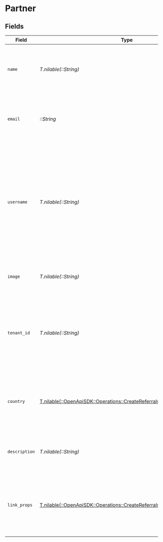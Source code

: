 # Partner


## Fields

| Field                                                                                                                                                                                                                                                   | Type                                                                                                                                                                                                                                                    | Required                                                                                                                                                                                                                                                | Description                                                                                                                                                                                                                                             |
| ------------------------------------------------------------------------------------------------------------------------------------------------------------------------------------------------------------------------------------------------------- | ------------------------------------------------------------------------------------------------------------------------------------------------------------------------------------------------------------------------------------------------------- | ------------------------------------------------------------------------------------------------------------------------------------------------------------------------------------------------------------------------------------------------------- | ------------------------------------------------------------------------------------------------------------------------------------------------------------------------------------------------------------------------------------------------------- |
| `name`                                                                                                                                                                                                                                                  | *T.nilable(::String)*                                                                                                                                                                                                                                   | :heavy_minus_sign:                                                                                                                                                                                                                                      | The partner's full name. If undefined, the partner's email will be used in lieu of their name (e.g. `john@acme.com`)                                                                                                                                    |
| `email`                                                                                                                                                                                                                                                 | *::String*                                                                                                                                                                                                                                              | :heavy_check_mark:                                                                                                                                                                                                                                      | The partner's email address. Partners will be able to claim their profile by signing up at `partners.dub.co` with this email.                                                                                                                           |
| `username`                                                                                                                                                                                                                                              | *T.nilable(::String)*                                                                                                                                                                                                                                   | :heavy_minus_sign:                                                                                                                                                                                                                                      | The partner's unique username in your system (max 100 characters). This will be used to create a short link for the partner using your program's default domain. If not provided, Dub will try to generate a username from the partner's name or email. |
| `image`                                                                                                                                                                                                                                                 | *T.nilable(::String)*                                                                                                                                                                                                                                   | :heavy_minus_sign:                                                                                                                                                                                                                                      | The partner's avatar image. If not provided, a default avatar will be used.                                                                                                                                                                             |
| `tenant_id`                                                                                                                                                                                                                                             | *T.nilable(::String)*                                                                                                                                                                                                                                   | :heavy_minus_sign:                                                                                                                                                                                                                                      | The partner's unique ID in your system. Useful for retrieving the partner's links and stats later on. If not provided, the partner will be created as a standalone partner.                                                                             |
| `country`                                                                                                                                                                                                                                               | [T.nilable(::OpenApiSDK::Operations::CreateReferralsEmbedTokenCountry)](../../models/operations/createreferralsembedtokencountry.md)                                                                                                                    | :heavy_minus_sign:                                                                                                                                                                                                                                      | The partner's country of residence. Must be passed as a 2-letter ISO 3166-1 country code. Learn more: https://d.to/geo                                                                                                                                  |
| `description`                                                                                                                                                                                                                                           | *T.nilable(::String)*                                                                                                                                                                                                                                   | :heavy_minus_sign:                                                                                                                                                                                                                                      | A brief description of the partner and their background. Max 5,000 characters.                                                                                                                                                                          |
| `link_props`                                                                                                                                                                                                                                            | [T.nilable(::OpenApiSDK::Operations::CreateReferralsEmbedTokenLinkProps)](../../models/operations/createreferralsembedtokenlinkprops.md)                                                                                                                | :heavy_minus_sign:                                                                                                                                                                                                                                      | Additional properties that you can pass to the partner's short link. Will be used to override the default link properties for this partner.                                                                                                             |